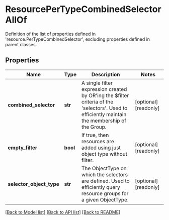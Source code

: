 # ResourcePerTypeCombinedSelectorAllOf

Definition of the list of properties defined in 'resource.PerTypeCombinedSelector', excluding properties defined in parent classes.
## Properties
Name | Type | Description | Notes
------------ | ------------- | ------------- | -------------
**combined_selector** | **str** | A single filter expression created by OR&#39;ing the $filter criteria of the &#39;selectors&#39;. Used to efficiently maintain the membership of the Group. | [optional] [readonly] 
**empty_filter** | **bool** | If true, then resources are added using just object type without filter. | [optional] [readonly] 
**selector_object_type** | **str** | The ObjectType on which the selectors are defined. Used to efficiently query resource groups for a given ObjectType. | [optional] [readonly] 

[[Back to Model list]](../README.md#documentation-for-models) [[Back to API list]](../README.md#documentation-for-api-endpoints) [[Back to README]](../README.md)


